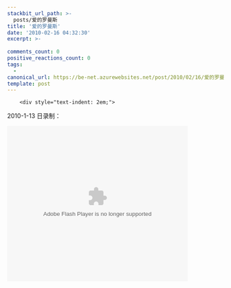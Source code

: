 ```yaml
---
stackbit_url_path: >-
  posts/爱的罗曼斯
title: '爱的罗曼斯'
date: '2010-02-16 04:32:30'
excerpt: >-
  
comments_count: 0
positive_reactions_count: 0
tags: 
  - 
canonical_url: https://be-net.azurewebsites.net/post/2010/02/16/爱的罗曼斯
template: post
---
```


        <div style="text-indent: 2em;">
<p>2010-1-13 日录制：</p>
<p><object width="420" height="363">
<param name="movie" value="http://www.tudou.com/v/DQ3TpCnGark">
<param name="allowFullScreen" value="true">
<param name="allowscriptaccess" value="always">
<param name="wmode" value="opaque"><embed src="http://www.tudou.com/v/DQ3TpCnGark" type="application/x-shockwave-flash" allowscriptaccess="always" allowfullscreen="true" wmode="opaque" width="420" height="363"></object></p>
</div>
      